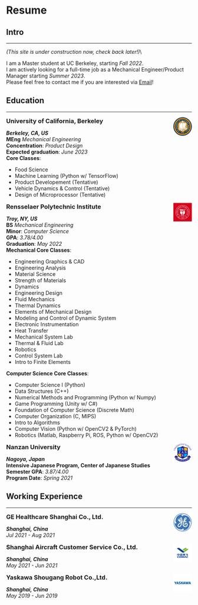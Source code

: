 # Resume
<!-- ### You can also [download as PDF](/files/Resume.pdf)! -->
## Intro
---
*(This site is under construction now, check back later!)*\

I am a Master student at UC Berkeley, starting *Fall 2022*.\
I am actively looking for a full-time job as a Mechanical Engineer/Product Manager starting *Summer 2023*.\
Please feel free to contact me if you are interested via <a href="mailto:yuxinhu@berkeley.edu">Email</a>!
## Education
---
<a href="https://www.berkeley.edu"><img align="right" src="/pics/berkeley.jfif" width="50" height="50" style="vertical-align: text-bottom;"></a>
<h3 style="margin: 0 0 2px;">University of California, Berkeley</h3>

***Berkeley, CA, US***\
**MEng** *Mechanical Engineering*\
**Concentration**: *Product Design*\
**Expected graduation**: *June 2023*\
**Core Classes**:
* Food Science
* Machine Learning (Python w/ TensorFlow)
* Product Developement (Tentative)
* Vehicle Dynamics & Control (Tentative)
* Design of Microprocessor (Tentative)

<a href="https://www.rpi.edu"><img align="right" src="/pics/rpi.jfif" width="50" height="50"></a>
<h3 style="margin: 0 0 2px;">Rensselaer Polytechnic Institute</h3>
<!-- ### Rensselaer Polytechnic Institute-->

***Troy, NY, US***\
**BS** *Mechanical Engineering*\
**Minor**:  *Computer Science*\
**GPA**: *3.78/4.00*\
**Graduation**: *May 2022*\
**Mechanical Core Classes**:
* Engineering Graphics & CAD
* Engineering Analysis
* Material Science
* Strength of Materials
* Dynamics
* Engineering Design
* Fluid Mechanics
* Thermal Dynamics
* Elements of Mechanical Design
* Modeling and Control of Dynamic System
* Electronic Instrumentation
* Heat Transfer
* Mechanical System Lab
* Thermal & Fluid Lab
* Robotics
* Control System Lab
* Intro to Finite Elements

**Computer Science Core Classes**:
* Computer Science I (Python)
* Data Structures (C++)
* Numerical Methods and Programming (Python w/ Numpy)
* Game Programming (Unity w/ C#)
* Foundation of Computer Science (Discrete Math)
* Computer Organization (C, MIPS)
* Intro to Algorithms
* Computer Vision (Python w/ OpenCV2 & PyTorch)
* Robotics (Matlab, Raspberry Pi, ROS, Python w/ OpenCV2)


<a href="https://www.nanzan-u.ac.jp/English/"><img align="right" src="/pics/nanzan.png" width="50" height="50"></a>
<h3 style="margin: 0 0 2px;">Nanzan University</h3>
<!-- Nanzan University-->

***Nagoya, Japan***\
**Intensive Japanese Program, Center of Japanese Studies**\
**Semester GPA**: *3.87/4.00*\
**Program Date**: *Spring 2021*


## Working Experience
---

<a href="https://www.gehealthcare.com/"><img align="right" src="/pics/ge.jfif" width="50" height="50"></a>
<h3 style="margin: 0 0 2px;">GE Healthcare Shanghai Co., Ltd.</h3>
<!-- GE Healthcare Shanghai Co., Ltd.-->

***Shanghai, China***\
*Jul 2021 - Aug 2021*

<a href="http://sc.comac.cc/"><img align="right" src="/pics/comac.jfif" width="50" height="50"></a>
<h3 style="margin: 0 0 2px;">Shanghai Aircraft Customer Service Co., Ltd.</h3>
<!-- Shanghai Aircraft Customer Service Co., Ltd.-->

***Shanghai, China***\
*May 2021 - Jun 2021*

<a href="https://www.ysr-motoman.cn/en/"><img align="right" src="/pics/yaskawa.jfif" width="50" height="50"></a>
<h3 style="margin: 0 0 2px;">Yaskawa Shougang Robot Co.,Ltd.</h3>
<!-- Yaskawa Shougang Robot Co.,Ltd.-->

***Shanghai, China***\
*May 2019 - Jun 2019*
